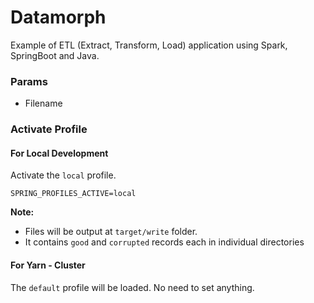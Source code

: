 # Datamorph

Example of ETL (Extract, Transform, Load) application using Spark, SpringBoot and Java.

### Params

- Filename

### Activate Profile

#### For Local Development

Activate the `local` profile.

```
SPRING_PROFILES_ACTIVE=local
```

**Note:**

- Files will be output at `target/write` folder.
- It contains `good` and `corrupted` records each in individual directories

#### For Yarn - Cluster

The `default` profile will be loaded.
No need to set anything.
